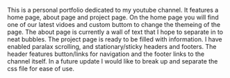 This is a personal portfolio dedicated to my youtube channel. It features a home page, about page and project page. 
On the home page you will find one of our latest vidoes and custom buttom to change the themeing of the page. 
The about page is currently a wall of text that I hope to separate in to neat bubbles. The project page is ready to be filled with information.
I have enabled paralax scrolling, and stationary/sticky headers and footers.
The header features button/links for navigation and the footer links to the channel itself.
In a future update I would like to break up and separate the css file for ease of use.
